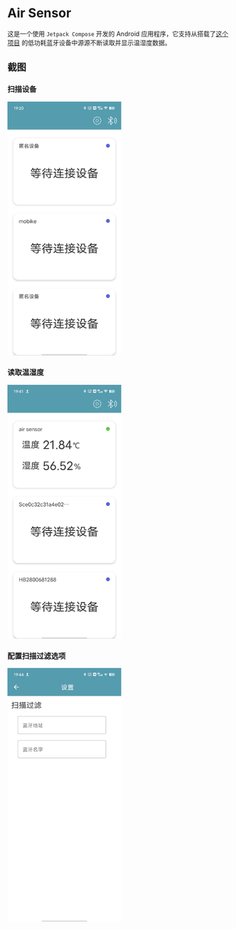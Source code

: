 # Air Sensor
这是一个使用 `Jetpack Compose` 开发的 Android 应用程序，它支持从搭载了[这个项目](https://github.com/camelbuba/airsensor_arduino)
的低功耗蓝牙设备中源源不断读取并显示温湿度数据。

## 截图

### 扫描设备
<img src="./screenshots/screenshot_scan.jpg" width="256px" alt="扫描设备截图">

### 读取温湿度
<img src="./screenshots/screenshot_read.jpg" width="256px" alt="读取温度截图">

### 配置扫描过滤选项
<img src="./screenshots/screenshot_setting.jpg" width="256px" alt="设置截图">
